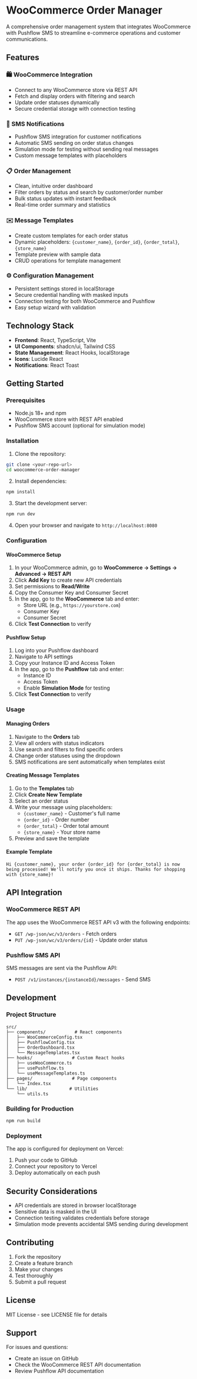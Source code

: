 
# WooCommerce Order Manager

A comprehensive order management system that integrates WooCommerce with Pushflow SMS to streamline e-commerce operations and customer communications.

## Features

### 🛍️ WooCommerce Integration
- Connect to any WooCommerce store via REST API
- Fetch and display orders with filtering and search
- Update order statuses dynamically
- Secure credential storage with connection testing

### 📱 SMS Notifications
- Pushflow SMS integration for customer notifications
- Automatic SMS sending on order status changes
- Simulation mode for testing without sending real messages
- Custom message templates with placeholders

### 📋 Order Management
- Clean, intuitive order dashboard
- Filter orders by status and search by customer/order number
- Bulk status updates with instant feedback
- Real-time order summary and statistics

### ✉️ Message Templates
- Create custom templates for each order status
- Dynamic placeholders: `{customer_name}`, `{order_id}`, `{order_total}`, `{store_name}`
- Template preview with sample data
- CRUD operations for template management

### ⚙️ Configuration Management
- Persistent settings stored in localStorage
- Secure credential handling with masked inputs
- Connection testing for both WooCommerce and Pushflow
- Easy setup wizard with validation

## Technology Stack

- **Frontend**: React, TypeScript, Vite
- **UI Components**: shadcn/ui, Tailwind CSS
- **State Management**: React Hooks, localStorage
- **Icons**: Lucide React
- **Notifications**: React Toast

## Getting Started

### Prerequisites

- Node.js 18+ and npm
- WooCommerce store with REST API enabled
- Pushflow SMS account (optional for simulation mode)

### Installation

1. Clone the repository:
```bash
git clone <your-repo-url>
cd woocommerce-order-manager
```

2. Install dependencies:
```bash
npm install
```

3. Start the development server:
```bash
npm run dev
```

4. Open your browser and navigate to `http://localhost:8080`

### Configuration

#### WooCommerce Setup

1. In your WooCommerce admin, go to **WooCommerce → Settings → Advanced → REST API**
2. Click **Add Key** to create new API credentials
3. Set permissions to **Read/Write**
4. Copy the Consumer Key and Consumer Secret
5. In the app, go to the **WooCommerce** tab and enter:
   - Store URL (e.g., `https://yourstore.com`)
   - Consumer Key
   - Consumer Secret
6. Click **Test Connection** to verify

#### Pushflow Setup

1. Log into your Pushflow dashboard
2. Navigate to API settings
3. Copy your Instance ID and Access Token
4. In the app, go to the **Pushflow** tab and enter:
   - Instance ID
   - Access Token
   - Enable **Simulation Mode** for testing
5. Click **Test Connection** to verify

### Usage

#### Managing Orders

1. Navigate to the **Orders** tab
2. View all orders with status indicators
3. Use search and filters to find specific orders
4. Change order statuses using the dropdown
5. SMS notifications are sent automatically when templates exist

#### Creating Message Templates

1. Go to the **Templates** tab
2. Click **Create New Template**
3. Select an order status
4. Write your message using placeholders:
   - `{customer_name}` - Customer's full name
   - `{order_id}` - Order number
   - `{order_total}` - Order total amount
   - `{store_name}` - Your store name
5. Preview and save the template

#### Example Template
```
Hi {customer_name}, your order {order_id} for {order_total} is now being processed! We'll notify you once it ships. Thanks for shopping with {store_name}!
```

## API Integration

### WooCommerce REST API

The app uses the WooCommerce REST API v3 with the following endpoints:

- `GET /wp-json/wc/v3/orders` - Fetch orders
- `PUT /wp-json/wc/v3/orders/{id}` - Update order status

### Pushflow SMS API

SMS messages are sent via the Pushflow API:

- `POST /v1/instances/{instanceId}/messages` - Send SMS

## Development

### Project Structure

```
src/
├── components/           # React components
│   ├── WooCommerceConfig.tsx
│   ├── PushflowConfig.tsx
│   ├── OrderDashboard.tsx
│   └── MessageTemplates.tsx
├── hooks/               # Custom React hooks
│   ├── useWooCommerce.ts
│   ├── usePushflow.ts
│   └── useMessageTemplates.ts
├── pages/               # Page components
│   └── Index.tsx
└── lib/                # Utilities
    └── utils.ts
```

### Building for Production

```bash
npm run build
```

### Deployment

The app is configured for deployment on Vercel:

1. Push your code to GitHub
2. Connect your repository to Vercel
3. Deploy automatically on each push

## Security Considerations

- API credentials are stored in browser localStorage
- Sensitive data is masked in the UI
- Connection testing validates credentials before storage
- Simulation mode prevents accidental SMS sending during development

## Contributing

1. Fork the repository
2. Create a feature branch
3. Make your changes
4. Test thoroughly
5. Submit a pull request

## License

MIT License - see LICENSE file for details

## Support

For issues and questions:
- Create an issue on GitHub
- Check the WooCommerce REST API documentation
- Review Pushflow API documentation
